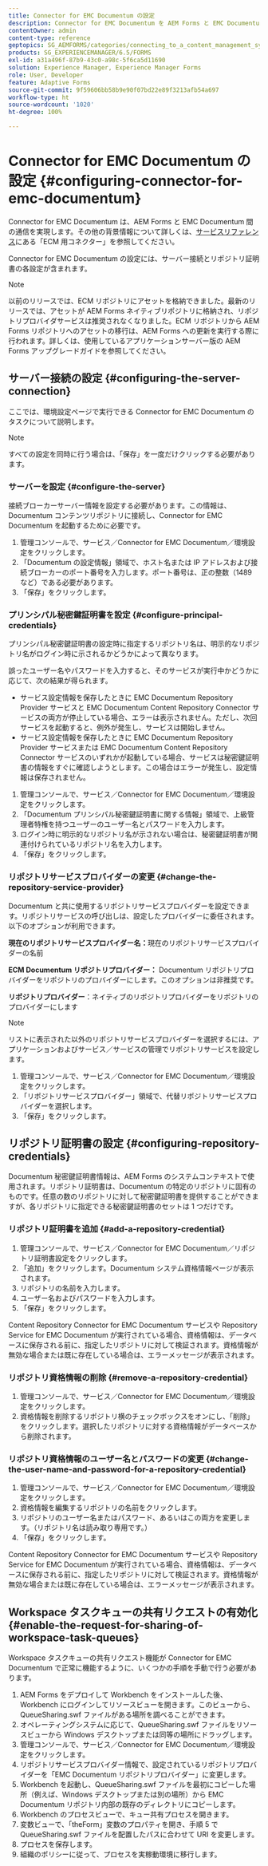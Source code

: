 ```yaml
---
title: Connector for EMC Documentum の設定
description: Connector for EMC Documentum を AEM Forms と EMC Documentum 間の通信を実現するように設定する方法について説明します。
contentOwner: admin
content-type: reference
geptopics: SG_AEMFORMS/categories/connecting_to_a_content_management_system
products: SG_EXPERIENCEMANAGER/6.5/FORMS
exl-id: a31a496f-87b9-43c0-a98c-5f6ca5d11690
solution: Experience Manager, Experience Manager Forms
role: User, Developer
feature: Adaptive Forms
source-git-commit: 9f59606bb58b9e90f07bd22e89f3213afb54a697
workflow-type: ht
source-wordcount: '1020'
ht-degree: 100%

---
```


# Connector for EMC Documentum の設定 {#configuring-connector-for-emc-documentum}

Connector for EMC Documentum は、AEM Forms と EMC Documentum 間の通信を実現します。その他の背景情報について詳しくは、[サービスリファレンス](https://www.adobe.com/go/learn_aemforms_services_63)にある「ECM 用コネクター」を参照してください。

Connector for EMC Documentum の設定には、サーバー接続とリポジトリ証明書の各設定が含まれます。

>[!NOTE]
>
>以前のリリースでは、ECM リポジトリにアセットを格納できました。最新のリリースでは、アセットが AEM Forms ネイティブリポジトリに格納され、リポジトリプロバイダサービスは推奨されなくなりました。ECM リポジトリから AEM Forms リポジトリへのアセットの移行は、AEM Forms への更新を実行する際に行われます。詳しくは、使用しているアプリケーションサーバー版の AEM Forms アップグレードガイドを参照してください。

## サーバー接続の設定 {#configuring-the-server-connection}

ここでは、環境設定ページで実行できる Connector for EMC Documentum のタスクについて説明します。

>[!NOTE]
>
>すべての設定を同時に行う場合は、「保存」を一度だけクリックする必要があります。

### サーバーを設定 {#configure-the-server}

接続ブローカーサーバー情報を設定する必要があります。この情報は、Documentum コンテンツリポジトリに接続し、Connector for EMC Documentum を起動するために必要です。

1. 管理コンソールで、サービス／Connector for EMC Documentum／環境設定をクリックします。
1. 「Documentum の設定情報」領域で、ホスト名または IP アドレスおよび接続ブローカーのポート番号を入力します。ポート番号は、正の整数（1489 など）である必要があります。
1. 「保存」をクリックします。

### プリンシパル秘密鍵証明書を設定 {#configure-principal-credentials}

プリンシパル秘密鍵証明書の設定時に指定するリポジトリ名は、明示的なリポジトリ名がログイン時に示されるかどうかによって異なります。

誤ったユーザー名やパスワードを入力すると、そのサービスが実行中かどうかに応じて、次の結果が得られます。

* サービス設定情報を保存したときに EMC Documentum Repository Provider サービスと EMC Documentum Content Repository Connector サービスの両方が停止している場合、エラーは表示されません。ただし、次回サービスを起動すると、例外が発生し、サービスは開始しません。
* サービス設定情報を保存したときに EMC Documentum Repository Provider サービスまたは EMC Documentum Content Repository Connector サービスのいずれかが起動している場合、サービスは秘密鍵証明書の情報をすぐに確認しようとします。この場合はエラーが発生し、設定情報は保存されません。

1. 管理コンソールで、サービス／Connector for EMC Documentum／環境設定をクリックします。
1. 「Documentum プリンシパル秘密鍵証明書に関する情報」領域で、上級管理者特権を持つユーザーのユーザー名とパスワードを入力します。
1. ログイン時に明示的なリポジトリ名が示されない場合は、秘密鍵証明書が関連付けられているリポジトリ名を入力します。
1. 「保存」をクリックします。

### リポジトリサービスプロバイダーの変更 {#change-the-repository-service-provider}

Documentum と共に使用するリポジトリサービスプロバイダーを設定できます。リポジトリサービスの呼び出しは、設定したプロバイダーに委任されます。以下のオプションが利用できます。

**現在のリポジトリサービスプロバイダー名：**&#x200B;現在のリポジトリサービスプロバイダーの名前

**ECM Documentum リポジトリプロバイダー：** Documentum リポジトリプロバイダーをリポジトリのプロバイダーにします。このオプションは非推奨です。

**リポジトリプロバイダー**：ネイティブのリポジトリプロバイダーをリポジトリのプロバイダーにします

>[!NOTE]
>
>リストに表示された以外のリポジトリサービスプロバイダーを選択するには、アプリケーションおよびサービス／サービスの管理でリポジトリサービスを設定します。<!-- Fix broken link (See Managing Services) -->

1. 管理コンソールで、サービス／Connector for EMC Documentum／環境設定をクリックします。
1. 「リポジトリサービスプロバイダー」領域で、代替リポジトリサービスプロバイダーを選択します。
1. 「保存」をクリックします。

## リポジトリ証明書の設定 {#configuring-repository-credentials}

Documentum 秘密鍵証明書情報は、AEM Forms のシステムコンテキストで使用されます。リポジトリ証明書は、Documentum の特定のリポジトリに固有のものです。任意の数のリポジトリに対して秘密鍵証明書を提供することができますが、各リポジトリに指定できる秘密鍵証明書のセットは 1 つだけです。

### リポジトリ証明書を追加 {#add-a-repository-credential}

1. 管理コンソールで、サービス／Connector for EMC Documentum／リポジトリ証明書設定をクリックします。
1. 「追加」をクリックします。Documentum システム資格情報ページが表示されます。
1. リポジトリの名前を入力します。
1. ユーザー名およびパスワードを入力します。
1. 「保存」をクリックします。

Content Repository Connector for EMC Documentum サービスや Repository Service for EMC Documentum が実行されている場合、資格情報は、データベースに保存される前に、指定したリポジトリに対して検証されます。資格情報が無効な場合または既に存在している場合は、エラーメッセージが表示されます。

### リポジトリ資格情報の削除 {#remove-a-repository-credential}

1. 管理コンソールで、サービス／Connector for EMC Documentum／環境設定をクリックします。
1. 資格情報を削除するリポジトリ横のチェックボックスをオンにし、「削除」をクリックします。選択したリポジトリに対する資格情報がデータベースから削除されます。

### リポジトリ資格情報のユーザー名とパスワードの変更 {#change-the-user-name-and-password-for-a-repository-credential}

1. 管理コンソールで、サービス／Connector for EMC Documentum／環境設定をクリックします。
1. 資格情報を編集するリポジトリの名前をクリックします。
1. リポジトリのユーザー名またはパスワード、あるいはこの両方を変更します。（リポジトリ名は読み取り専用です。）
1. 「保存」をクリックします。

Content Repository Connector for EMC Documentum サービスや Repository Service for EMC Documentum が実行されている場合、資格情報は、データベースに保存される前に、指定したリポジトリに対して検証されます。資格情報が無効な場合または既に存在している場合は、エラーメッセージが表示されます。

## Workspace タスクキューの共有リクエストの有効化 {#enable-the-request-for-sharing-of-workspace-task-queues}

Workspace タスクキューの共有リクエスト機能が Connector for EMC Documentum で正常に機能するように、いくつかの手順を手動で行う必要があります。

1. AEM Forms をデプロイして Workbench をインストールした後、Workbench にログインしてリソースビューを開きます。このビューから、QueueSharing.swf ファイルがある場所を調べることができます。
1. オペレーティングシステムに応じて、QueueSharing.swf ファイルをリソースビューから Windows デスクトップまたは同等の場所にドラッグします。
1. 管理コンソールで、サービス／Connector for EMC Documentum／環境設定をクリックします。
1. リポジトリサービスプロバイダー情報で、設定されているリポジトリプロバイダーを「EMC Documentum リポジトリプロバイダー」に変更します。
1. Workbench を起動し、QueueSharing.swf ファイルを最初にコピーした場所（例えば、Windows デスクトップまたは別の場所）から EMC Documentum リポジトリ内部の既存のディレクトリにコピーします。
1. Workbench のプロセスビューで、キュー共有プロセスを開きます。
1. 変数ビューで、「theForm」変数のプロパティを開き、手順 5 で QueueSharing.swf ファイルを配置したパスに合わせて URI を変更します。
1. プロセスを保存します。
1. 組織のポリシーに従って、プロセスを実稼動環境に移行します。
